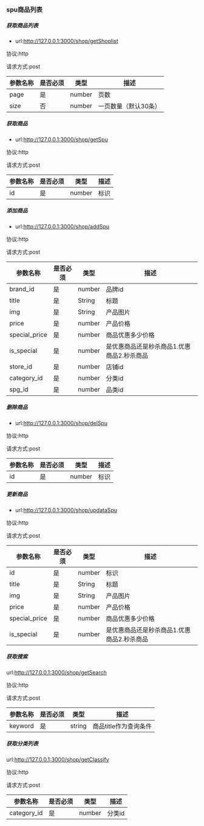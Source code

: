 

### spu商品列表

##### 获取商品列表

- url:http://127.0.0.1:3000/shop/getShoplist

 协议:http

 请求方式:post

| 参数名称 | 是否必须 | 类型   | 描述                 |
| -------- | -------- | ------ | -------------------- |
| page     | 是       | number | 页数                 |
| size     | 否       | number | 一页数量（默认30条） |



##### 获取商品

- url:http://127.0.0.1:3000/shop/getSpu

 协议:http

 请求方式:post

| 参数名称 | 是否必须 | 类型   | 描述 |
| -------- | -------- | ------ | ---- |
| id       | 是       | number | 标识 |





##### 添加商品

- url:http://127.0.0.1:3000/shop/addSpu

 协议:http

 请求方式:post

|参数名称|是否必须|类型|描述|
|---|---|---|---|
|brand_id|是|number|品牌id|
|title|是|String|标题|
|img|是|String|产品图片|
|price|是|number|产品价格|
|special_price|是|number|商品优惠多少价格|
|is_special|是|number|是优惠商品还是秒杀商品1.优惠商品2.秒杀商品|
|store_id|是|number|店铺id|
|category_id|是|number|分类id|
|spg_id|是|number|品类id|



##### 删除商品

- url:http://127.0.0.1:3000/shop/delSpu

 协议:http

 请求方式:post

|参数名称|是否必须|类型|描述|
|---|---|---|---|
|id|是|number|标识|



##### 更新商品

- url:http://127.0.0.1:3000/shop/updataSpu

 协议:http

 请求方式:post

| 参数名称      | 是否必须 | 类型   | 描述                                       |
| ------------- | -------- | ------ | ------------------------------------------ |
| id            | 是       | number | 标识                                       |
| title         | 是       | String | 标题                                       |
| img           | 是       | String | 产品图片                                   |
| price         | 是       | number | 产品价格                                   |
| special_price | 是       | number | 商品优惠多少价格                           |
| is_special    | 是       | number | 是优惠商品还是秒杀商品1.优惠商品2.秒杀商品 |

##### 获取搜索

url:http://127.0.0.1:3000/shop/getSearch

 协议:http

 请求方式:post

|参数名称|是否必须|类型|描述|
|---|---|---|---|
|keyword|是|string|商品title作为查询条件|

##### 获取分类列表

url:http://127.0.0.1:3000/shop/getClassify

 协议:http

 请求方式:post

| 参数名称    | 是否必须 | 类型   | 描述   |
| ----------- | -------- | ------ | ------ |
| category_id | 是       | number | 分类id |

